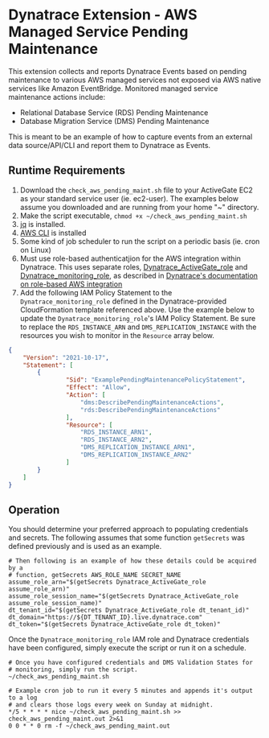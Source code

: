# Dynatrace Extension - AWS Managed Service Pending Maintenance

This extension collects and reports Dynatrace Events based on pending maintenance to various AWS managed services not exposed via AWS native services like Amazon EventBridge.  Monitored managed service maintenance actions include:
- Relational Database Service (RDS) Pending Maintenance
- Database Migration Service (DMS) Pending Maintenance

This is meant to be an example of how to capture events from an external data source/API/CLI and report them to Dynatrace as Events.

## Runtime Requirements
1. Download the `check_aws_pending_maint.sh` file to your ActiveGate EC2 as your standard service user (ie. ec2-user).  The examples below assume you downloaded and are running from your home "~" directory.
2. Make the script executable, `chmod +x ~/check_aws_pending_maint.sh`
3. [jq](https://stedolan.github.io/jq/) is installed.
4. [AWS CLI](https://docs.aws.amazon.com/cli/latest/userguide/getting-started-install.html) is installed
5. Some kind of job scheduler to run the script on a periodic basis (ie. cron on Linux)
6. Must use role-based authenticatjion for the AWS integration within Dynatrace. This uses separate roles, [Dynatrace_ActiveGate_role](https://www.dynatrace.com/support/help/setup-and-configuration/setup-on-cloud-platforms/amazon-web-services/amazon-web-services-integrations/cloudwatch-metrics#create-role-ag) and [Dynatrace_monitoring_role](https://www.dynatrace.com/support/help/setup-and-configuration/setup-on-cloud-platforms/amazon-web-services/amazon-web-services-integrations/cloudwatch-metrics#create-role-dt), as described in [Dynatrace's documentation on role-based AWS integration](https://www.dynatrace.com/support/help/setup-and-configuration/setup-on-cloud-platforms/amazon-web-services/amazon-web-services-integrations/cloudwatch-metrics#aws-policy-and-authentication)
7. Add the following IAM Policy Statement to the `Dynatrace_monitoring_role` defined in the Dynatrace-provided CloudFormation template referenced above. Use the example below to update the `Dynatrace_monitoring_role`'s IAM Policy Statement.  Be sure to replace the `RDS_INSTANCE_ARN` and `DMS_REPLICATION_INSTANCE` with the resources you wish to monitor in the `Resource` array below.

``` json
{
    "Version": "2021-10-17",
    "Statement": [
        {
                "Sid": "ExamplePendingMaintenancePolicyStatement",
                "Effect": "Allow",
                "Action": [
                    "dms:DescribePendingMaintenanceActions", 
                    "rds:DescribePendingMaintenanceActions"
                ],
                "Resource": [
                    "RDS_INSTANCE_ARN1",
                    "RDS_INSTANCE_ARN2",
                    "DMS_REPLICATION_INSTANCE_ARN1",
                    "DMS_REPLICATION_INSTANCE_ARN2"
                ]
        }
    ]
}
```

## Operation

You should determine your preferred approach to populating credentials and secrets.  The following assumes that some function `getSecrets` was defined previously and is used as an example.

``` shell
# Then following is an example of how these details could be acquired by a
# function, getSecrets AWS_ROLE_NAME SECRET_NAME
assume_role_arn="$(getSecrets Dynatrace_ActiveGate_role assume_role_arn)"
assume_role_session_name="$(getSecrets Dynatrace_ActiveGate_role assume_role_session_name)"
dt_tenant_id="$(getSecrets Dynatrace_ActiveGate_role dt_tenant_id)"
dt_domain="https://${DT_TENANT_ID}.live.dynatrace.com"
dt_token="$(getSecrets Dynatrace_ActiveGate_role dt_token)"
```

Once the `Dynatrace_monitoring_role` IAM role and Dynatrace credentials have been configured, simply execute the script or run it on a schedule.

``` shell
# Once you have configured credentials and DMS Validation States for
# monitoring, simply run the script.
~/check_aws_pending_maint.sh

# Example cron job to run it every 5 minutes and appends it's output to a log
# and clears those logs every week on Sunday at midnight.
*/5 * * * * nice ~/check_aws_pending_maint.sh >> check_aws_pending_maint.out 2>&1
0 0 * * 0 rm -f ~/check_aws_pending_maint.out
```